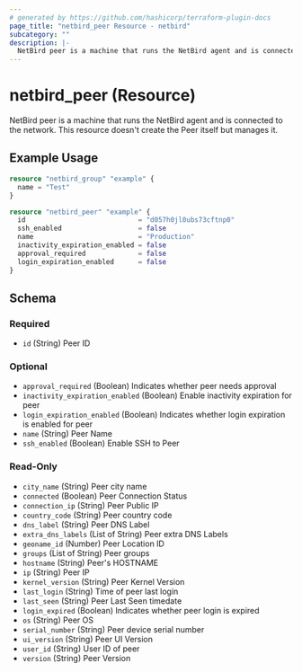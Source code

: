 ```yaml
---
# generated by https://github.com/hashicorp/terraform-plugin-docs
page_title: "netbird_peer Resource - netbird"
subcategory: ""
description: |-
  NetBird peer is a machine that runs the NetBird agent and is connected to the network. This resource doesn't create the Peer itself but manages it.
---
```


# netbird_peer (Resource)

NetBird peer is a machine that runs the NetBird agent and is connected to the network. This resource doesn't create the Peer itself but manages it.

## Example Usage

```terraform
resource "netbird_group" "example" {
  name = "Test"
}

resource "netbird_peer" "example" {
  id                            = "d057h0jl0ubs73cftnp0"
  ssh_enabled                   = false
  name                          = "Production"
  inactivity_expiration_enabled = false
  approval_required             = false
  login_expiration_enabled      = false
}
```

<!-- schema generated by tfplugindocs -->
## Schema

### Required

- `id` (String) Peer ID

### Optional

- `approval_required` (Boolean) Indicates whether peer needs approval
- `inactivity_expiration_enabled` (Boolean) Enable inactivity expiration for peer
- `login_expiration_enabled` (Boolean) Indicates whether login expiration is enabled for peer
- `name` (String) Peer Name
- `ssh_enabled` (Boolean) Enable SSH to Peer

### Read-Only

- `city_name` (String) Peer city name
- `connected` (Boolean) Peer Connection Status
- `connection_ip` (String) Peer Public IP
- `country_code` (String) Peer country code
- `dns_label` (String) Peer DNS Label
- `extra_dns_labels` (List of String) Peer extra DNS Labels
- `geoname_id` (Number) Peer Location ID
- `groups` (List of String) Peer groups
- `hostname` (String) Peer's HOSTNAME
- `ip` (String) Peer  IP
- `kernel_version` (String) Peer Kernel Version
- `last_login` (String) Time of peer last login
- `last_seen` (String) Peer Last Seen timedate
- `login_expired` (Boolean) Indicates whether peer login is expired
- `os` (String) Peer OS
- `serial_number` (String) Peer device serial number
- `ui_version` (String) Peer  UI Version
- `user_id` (String) User ID of peer
- `version` (String) Peer  Version
